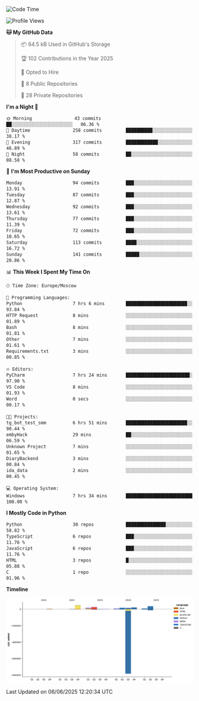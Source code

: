 <!--START_SECTION:waka-->
![Code Time](http://img.shields.io/badge/Code%20Time-688%20hrs%2033%20mins-blue)

![Profile Views](http://img.shields.io/badge/Profile%20Views-0-blue)

**🐱 My GitHub Data** 

> 📦 64.5 kB Used in GitHub's Storage 
 > 
> 🏆 102 Contributions in the Year 2025
 > 
> 💼 Opted to Hire
 > 
> 📜 8 Public Repositories 
 > 
> 🔑 28 Private Repositories 
 > 
**I'm a Night 🦉** 

```text
🌞 Morning                43 commits          ██░░░░░░░░░░░░░░░░░░░░░░░   06.36 % 
🌆 Daytime                258 commits         ██████████░░░░░░░░░░░░░░░   38.17 % 
🌃 Evening                317 commits         ████████████░░░░░░░░░░░░░   46.89 % 
🌙 Night                  58 commits          ██░░░░░░░░░░░░░░░░░░░░░░░   08.58 % 
```
📅 **I'm Most Productive on Sunday** 

```text
Monday                   94 commits          ███░░░░░░░░░░░░░░░░░░░░░░   13.91 % 
Tuesday                  87 commits          ███░░░░░░░░░░░░░░░░░░░░░░   12.87 % 
Wednesday                92 commits          ███░░░░░░░░░░░░░░░░░░░░░░   13.61 % 
Thursday                 77 commits          ███░░░░░░░░░░░░░░░░░░░░░░   11.39 % 
Friday                   72 commits          ███░░░░░░░░░░░░░░░░░░░░░░   10.65 % 
Saturday                 113 commits         ████░░░░░░░░░░░░░░░░░░░░░   16.72 % 
Sunday                   141 commits         █████░░░░░░░░░░░░░░░░░░░░   20.86 % 
```


📊 **This Week I Spent My Time On** 

```text
🕑︎ Time Zone: Europe/Moscow

💬 Programming Languages: 
Python                   7 hrs 6 mins        ███████████████████████░░   93.84 % 
HTTP Request             8 mins              ░░░░░░░░░░░░░░░░░░░░░░░░░   01.89 % 
Bash                     8 mins              ░░░░░░░░░░░░░░░░░░░░░░░░░   01.81 % 
Other                    7 mins              ░░░░░░░░░░░░░░░░░░░░░░░░░   01.61 % 
Requirements.txt         3 mins              ░░░░░░░░░░░░░░░░░░░░░░░░░   00.85 % 

🔥 Editors: 
PyCharm                  7 hrs 24 mins       ████████████████████████░   97.90 % 
VS Code                  8 mins              ░░░░░░░░░░░░░░░░░░░░░░░░░   01.93 % 
Word                     0 secs              ░░░░░░░░░░░░░░░░░░░░░░░░░   00.17 % 

🐱‍💻 Projects: 
tg_bot_test_smm          6 hrs 51 mins       ███████████████████████░░   90.44 % 
embyHack                 29 mins             ██░░░░░░░░░░░░░░░░░░░░░░░   06.59 % 
Unknown Project          7 mins              ░░░░░░░░░░░░░░░░░░░░░░░░░   01.65 % 
DiaryBackend             3 mins              ░░░░░░░░░░░░░░░░░░░░░░░░░   00.84 % 
ida_data                 2 mins              ░░░░░░░░░░░░░░░░░░░░░░░░░   00.45 % 

💻 Operating System: 
Windows                  7 hrs 34 mins       █████████████████████████   100.00 % 
```

**I Mostly Code in Python** 

```text
Python                   30 repos            ███████████████░░░░░░░░░░   58.82 % 
TypeScript               6 repos             ███░░░░░░░░░░░░░░░░░░░░░░   11.76 % 
JavaScript               6 repos             ███░░░░░░░░░░░░░░░░░░░░░░   11.76 % 
HTML                     3 repos             █░░░░░░░░░░░░░░░░░░░░░░░░   05.88 % 
C                        1 repo              ░░░░░░░░░░░░░░░░░░░░░░░░░   01.96 % 
```



**Timeline**

![Lines of Code chart](https://raw.githubusercontent.com/adlemx/adlemx/main/assets/bar_graph.png)


 Last Updated on 06/06/2025 12:20:34 UTC
<!--END_SECTION:waka-->
